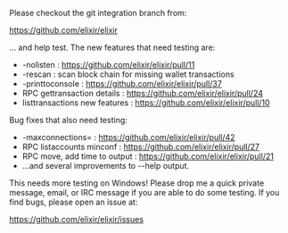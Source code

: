 Please checkout the git integration branch from:

https://github.com/elixir/elixir

... and help test.  The new features that need testing are:

* -nolisten : https://github.com/elixir/elixir/pull/11
* -rescan : scan block chain for missing wallet transactions
* -printtoconsole : https://github.com/elixir/elixir/pull/37
* RPC gettransaction details : https://github.com/elixir/elixir/pull/24
* listtransactions new features : https://github.com/elixir/elixir/pull/10

Bug fixes that also need testing:

* -maxconnections= : https://github.com/elixir/elixir/pull/42
* RPC listaccounts minconf : https://github.com/elixir/elixir/pull/27
* RPC move, add time to output : https://github.com/elixir/elixir/pull/21
* ...and several improvements to --help output.

This needs more testing on Windows!  Please drop me a quick private message, email, or IRC message if you are able to do some testing.  If you find bugs, please open an issue at:

https://github.com/elixir/elixir/issues
